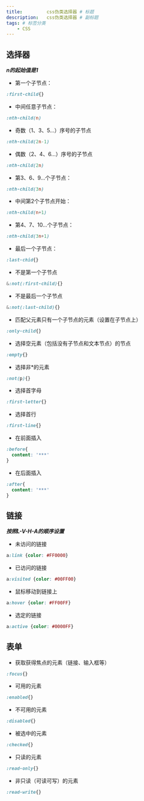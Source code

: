 ```yaml
---
title:         css伪类选择器 # 标题
description:   css伪类选择器 # 副标题
tags: # 标签分类
    - CSS
---
```



## 选择器
***n的起始值是1***
* 第一个子节点：
```css
:first-child{}
```

* 中间任意子节点：
```css
:nth-child(n)
```

* 奇数（1、3、5...）序号的子节点
```css
:nth-child(2n-1)
```

* 偶数（2、4、6...）序号的子节点
```css
:nth-child(2n)
```

* 第3、6、9...个子节点：
```css
:nth-child(3n)
```

* 中间第2个子节点开始：
```css
:nth-child(n+1)
```

* 第4、7、10...个子节点：
```css
:nth-child(3n+1)
```

* 最后一个子节点：
```css
:last-chid{}
```

* 不是第一个子节点
```css
&:not(:first-child){}
```

* 不是最后一个子节点
```css
&:not(:last-child){}
```

* 匹配父元素只有一个子节点的元素（设置在子节点上）
```css
:only-child{}
```

* 选择空元素（包括没有子节点和文本节点）的节点
```css
:empty{}
```

* 选择非*的元素
```css
:not(p){}
```

* 选择首字母
```css
:first-letter{}
```

* 选择首行
```css
:first-line{}
```

* 在前面插入
```css
:before{
  content: '***'
}
```

* 在后面插入
```css
:after{
  content: '***'
}
```


## 链接
***按照L-V-H-A的顺序设置***
* 未访问的链接
```css
a:link {color: #FF0000}
```

* 已访问的链接
```css
a:visited {color: #00FF00}
```

* 鼠标移动到链接上
```css
a:hover {color: #FF00FF}
```

* 选定的链接
```css
a:active {color: #0000FF}
```


## 表单
* 获取获得焦点的元素（链接、输入框等）
```css
:focus{}
```

* 可用的元素
```css
:enabled{}
```

* 不可用的元素
```css
:disabled{}
```

* 被选中的元素
```css
:checked{}
```

* 只读的元素
```css
:read-only{}
```

* 非只读（可读可写）的元素
```css
:read-write{}
```
